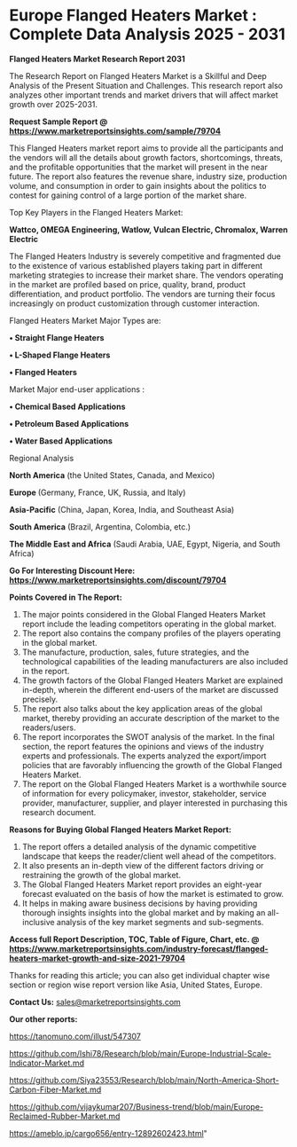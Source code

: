 # Europe Flanged Heaters Market : Complete Data Analysis 2025 - 2031

<strong>Flanged Heaters Market Research Report 2031</strong>

The Research Report on Flanged Heaters Market is a Skillful and Deep Analysis of the Present Situation and Challenges. This research report also analyzes other important trends and market drivers that will affect market growth over 2025-2031.

<strong>Request Sample Report @ <a href=https://www.marketreportsinsights.com/sample/79704>https://www.marketreportsinsights.com/sample/79704</a></strong>

This Flanged Heaters market report aims to provide all the participants and the vendors will all the details about growth factors, shortcomings, threats, and the profitable opportunities that the market will present in the near future. The report also features the revenue share, industry size, production volume, and consumption in order to gain insights about the politics to contest for gaining control of a large portion of the market share.

Top Key Players in the Flanged Heaters Market:

<strong>Wattco, OMEGA Engineering, Watlow, Vulcan Electric, Chromalox, Warren Electric</strong>

The Flanged Heaters Industry is severely competitive and fragmented due to the existence of various established players taking part in different marketing strategies to increase their market share. The vendors operating in the market are profiled based on price, quality, brand, product differentiation, and product portfolio. The vendors are turning their focus increasingly on product customization through customer interaction.

Flanged Heaters Market Major Types are:

<strong>• Straight Flange Heaters

• L-Shaped Flange Heaters

• Flanged Heaters</strong>

Market Major end-user applications :

<strong>• Chemical Based Applications

• Petroleum Based Applications

• Water Based Applications</strong>

Regional Analysis

</u><strong><b>North America</b></strong> (the United States, Canada, and Mexico)

<strong><b>Europe </b></strong>(Germany, France, UK, Russia, and Italy)

<strong><b>Asia-Pacific</b></strong> (China, Japan, Korea, India, and Southeast Asia)

<strong><b>South America</b></strong> (Brazil, Argentina, Colombia, etc.)

<strong><b>The Middle East and Africa</b></strong> (Saudi Arabia, UAE, Egypt, Nigeria, and South Africa)

<strong>Go For Interesting Discount Here: <a href=https://www.marketreportsinsights.com/discount/79704>https://www.marketreportsinsights.com/discount/79704</a></strong>

<strong>Points Covered in The Report:</strong>
<ol>
  <li>The major points considered in the Global Flanged Heaters Market report include the leading competitors operating in the global market.</li>
  <li>The report also contains the company profiles of the players operating in the global market.</li>
  <li>The manufacture, production, sales, future strategies, and the technological capabilities of the leading manufacturers are also included in the report.</li>
  <li>The growth factors of the Global Flanged Heaters Market are explained in-depth, wherein the different end-users of the market are discussed precisely.</li>
  <li>The report also talks about the key application areas of the global market, thereby providing an accurate description of the market to the readers/users.</li>
  <li>The report incorporates the SWOT analysis of the market. In the final section, the report features the opinions and views of the industry experts and professionals. The experts analyzed the export/import policies that are favorably influencing the growth of the Global Flanged Heaters Market.</li>
  <li>The report on the Global Flanged Heaters Market is a worthwhile source of information for every policymaker, investor, stakeholder, service provider, manufacturer, supplier, and player interested in purchasing this research document.</li>
</ol>
<strong>Reasons for Buying Global Flanged Heaters Market Report:</strong>

<ol>
  <li>The report offers a detailed analysis of the dynamic competitive landscape that keeps the reader/client well ahead of the competitors.</li>
  <li>It also presents an in-depth view of the different factors driving or restraining the growth of the global market.</li>
  <li>The Global Flanged Heaters Market report provides an eight-year forecast evaluated on the basis of how the market is estimated to grow.</li>
  <li>It helps in making aware business decisions by having providing thorough insights insights into the global market and by making an all-inclusive analysis of the key market segments and sub-segments.</li>
</ol>
<strong>Access full Report Description, TOC, Table of Figure, Chart, etc. @ <a href=https://www.marketreportsinsights.com/industry-forecast/flanged-heaters-market-growth-and-size-2021-79704>https://www.marketreportsinsights.com/industry-forecast/flanged-heaters-market-growth-and-size-2021-79704</a></strong>


Thanks for reading this article; you can also get individual chapter wise section or region wise report version like Asia, United States, Europe.

<strong>Contact Us:</strong>
sales@marketreportsinsights.com

<strong>Our other reports:</strong>

<a href=https://tanomuno.com/illust/547307>https://tanomuno.com/illust/547307</a>

<a href=https://github.com/Ishi78/Research/blob/main/Europe-Industrial-Scale-Indicator-Market.md>https://github.com/Ishi78/Research/blob/main/Europe-Industrial-Scale-Indicator-Market.md</a>

<a href=https://github.com/Siya23553/Research/blob/main/North-America-Short-Carbon-Fiber-Market.md>https://github.com/Siya23553/Research/blob/main/North-America-Short-Carbon-Fiber-Market.md</a>

<a href=https://github.com/vijaykumar207/Business-trend/blob/main/Europe-Reclaimed-Rubber-Market.md>https://github.com/vijaykumar207/Business-trend/blob/main/Europe-Reclaimed-Rubber-Market.md</a>

<a href=https://ameblo.jp/cargo656/entry-12892602423.html>https://ameblo.jp/cargo656/entry-12892602423.html</a>"
